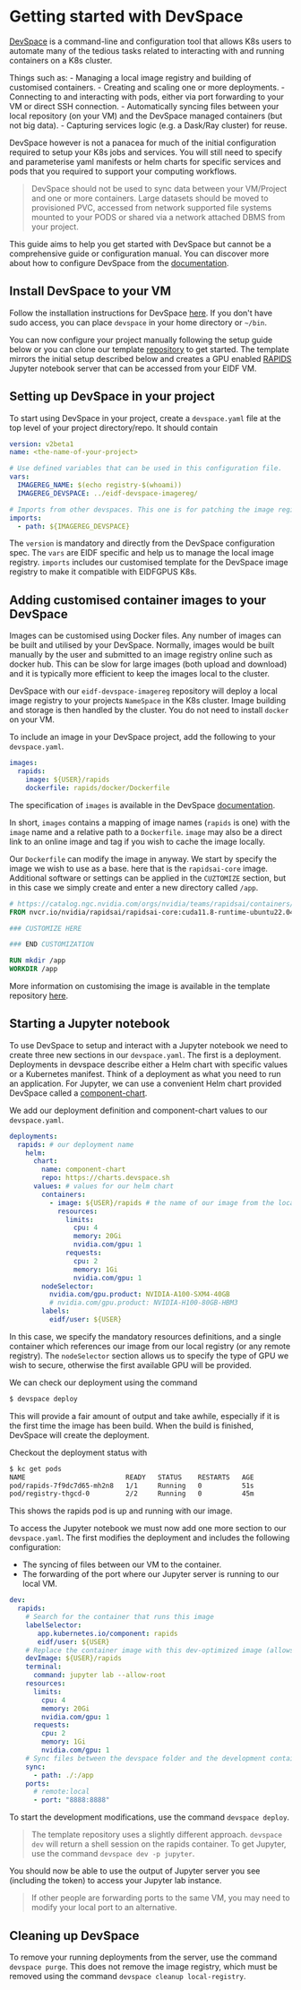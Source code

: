 # Getting started with DevSpace

[DevSpace](http://devspace.sh) is a command-line and configuration tool that allows K8s users to automate many of the tedious tasks related to interacting with and running containers on a K8s cluster.

Things such as:
    - Managing a local image registry and building of customised containers.
    - Creating and scaling one or more deployments.
    - Connecting to and interacting with pods, either via port forwarding to your VM or direct SSH connection.
    - Automatically syncing files between your local repository (on your VM) and the DevSpace managed containers (but not big data).
    - Capturing services logic (e.g. a Dask/Ray cluster) for reuse.

DevSpace however is not a panacea for much of the initial configuration required to setup your K8s jobs and services. You will still need to specify and parameterise yaml manifests or helm charts for specific services and pods that you required to support your computing workflows.

 > DevSpace should not be used to sync data between your VM/Project and one or more containers. Large datasets should be moved to provisioned PVC, accessed from network supported file systems mounted to your PODS or shared via a network attached DBMS from your project.

This guide aims to help you get started with DevSpace but cannot be a comprehensive guide or configuration manual. You can discover more about how to configure DevSpace from the [documentation](https://www.devspace.sh/docs/getting-started/introduction).

## Install DevSpace to your VM

Follow the installation instructions for DevSpace [here](https://www.devspace.sh/docs/getting-started/installation?x0=5). If you don't have sudo access, you can place `devspace` in your home directory or `~/bin`.

You can now configure your project manually following the setup guide below or you can clone our template [repository]() to get started. The template mirrors the initial setup described below and creates a GPU enabled [RAPIDS]() Jupyter notebook server that can be accessed from your EIDF VM.

## Setting up DevSpace in your project

To start using DevSpace in your project, create a `devspace.yaml` file at the top level of your project directory/repo. It should contain

```yaml
version: v2beta1
name: <the-name-of-your-project>

# Use defined variables that can be used in this configuration file.
vars:
  IMAGEREG_NAME: $(echo registry-$(whoami))
  IMAGEREG_DEVSPACE: ../eidf-devspace-imagereg/

# Imports from other devspaces. This one is for patching the image registry.
imports:
  - path: ${IMAGEREG_DEVSPACE}
```

The `version` is mandatory and directly from the DevSpace configuration spec. The `vars` are EIDF specific and help us to manage the local image registry. `imports` includes our customised template for the DevSpace image registry to make it compatible with EIDFGPUS K8s.

## Adding customised container images to your DevSpace

Images can be customised using Docker files. Any number of images can be built and utilised by your DevSpace. Normally, images would be built manually by the user and submitted to an image registry online such as docker hub. This can be slow for large images (both upload and download) and it is typically more efficient to keep the images local to the cluster.

DevSpace with our `eidf-devspace-imagereg` repository will deploy a local image registry to your projects `NameSpace` in the K8s cluster. Image building and storage is then handled by the cluster. You do not need to install `docker` on your VM.

To include an image in your DevSpace project, add the following to your `devspace.yaml`.

```yaml
images:
  rapids:
    image: ${USER}/rapids
    dockerfile: rapids/docker/Dockerfile
```

The specification of `images` is available in the DevSpace [documentation](https://www.devspace.sh/docs/configuration/images/).

In short, `images` contains a mapping of image names (`rapids` is one) with the `image` name and a relative path to a `Dockerfile`. `image` may also be a direct link to an online image and tag if you wish to cache the image locally.

Our `Dockerfile` can modify the image in anyway. We start by specify the image we wish to use as a base. here that is the `rapidsai-core` image. Additional software or settings can be applied in the `CUZTOMIZE` section, but in this case we simply create and enter a new directory called `/app`.

```Dockerfile
# https://catalog.ngc.nvidia.com/orgs/nvidia/teams/rapidsai/containers/rapidsai-core/tags
FROM nvcr.io/nvidia/rapidsai/rapidsai-core:cuda11.8-runtime-ubuntu22.04-py3.10

### CUSTOMIZE HERE

### END CUSTOMIZATION

RUN mkdir /app
WORKDIR /app
```

More information on customising the image is available in the template repository [here]().

## Starting a Jupyter notebook

To use DevSpace to setup and interact with a Jupyter notebook we need to create three new sections in our `devspace.yaml`. The first is a deployment. Deployments in devspace describe either a Helm chart with specific values or a Kubernetes manifest. Think of a deployment as what you need to run an application. For Jupyter, we can use a convenient Helm chart provided DevSpace called a [component-chart](https://www.devspace.sh/component-chart/docs/introduction).

We add our deployment definition and component-chart values to our `devspace.yaml`.

```yaml
deployments:
  rapids: # our deployment name
    helm:
      chart:
        name: component-chart
        repo: https://charts.devspace.sh
      values: # values for our helm chart
        containers:
          - image: ${USER}/rapids # the name of our image from the local registry
            resources:
              limits:
                cpu: 4
                memory: 20Gi
                nvidia.com/gpu: 1
              requests:
                cpu: 2
                memory: 1Gi
                nvidia.com/gpu: 1
        nodeSelector:
          nvidia.com/gpu.product: NVIDIA-A100-SXM4-40GB
          # nvidia.com/gpu.product: NVIDIA-H100-80GB-HBM3
        labels:
          eidf/user: ${USER}
```

In this case, we specify the mandatory resources definitions, and a single container which references our image from our local registry (or any remote registry). The `nodeSelector` section allows us to specify the type of GPU we wish to secure, otherwise the first available GPU will be provided.

We can check our deployment using the command

```bash
$ devspace deploy
```

This will provide a fair amount of output and take awhile, especially if it is the first time the image has been build. When the build is finished, DevSpace will create the deployment.

Checkout the deployment status with
```bash
$ kc get pods
NAME                         READY   STATUS    RESTARTS   AGE
pod/rapids-7f9dc7d65-mh2n8   1/1     Running   0          51s
pod/registry-thgcd-0         2/2     Running   0          45m
```

This shows the rapids pod is up and running with our image.

To access the Jupyter notebook we must now add one more section to our `devspace.yaml`. The first modifies the deployment and includes the following configuration:
  - The syncing of files between our VM to the container.
  - The forwarding of the port where our Jupyter server is running to our local VM.

```yaml
dev:
  rapids:
    # Search for the container that runs this image
    labelSelector:
       app.kubernetes.io/component: rapids
       eidf/user: ${USER}
    # Replace the container image with this dev-optimized image (allows to skip image building during development)
    devImage: ${USER}/rapids
    terminal:
      command: jupyter lab --allow-root
    resources:
      limits:
        cpu: 4
        memory: 20Gi
        nvidia.com/gpu: 1
      requests:
        cpu: 2
        memory: 1Gi
        nvidia.com/gpu: 1
    # Sync files between the devspace folder and the development container
    sync:
      - path: ./:/app
    ports:
      # remote:local
      - port: "8888:8888"
```

To start the development modifications, use the command `devspace deploy`.

> The template repository uses a slightly different approach. `devspace dev` will return a shell session on the rapids container. To get Jupyter, use the command `devspace dev -p jupyter`.

You should now be able to use the output of Jupyter server you see (including the token) to access your Jupyter lab instance.

> If other people are forwarding ports to the same VM, you may need to modify your local port to an alternative.

## Cleaning up DevSpace

To remove your running deployments from the server, use the command `devspace purge`. This does not remove the image registry, which must be removed using the command `devspace cleanup local-registry`.

